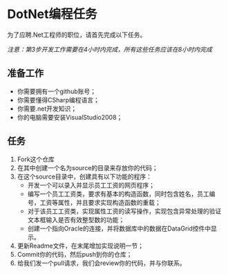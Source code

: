 DotNet编程任务
==============

为了应聘.Net工程师的职位，请首先完成以下任务。

*注意：第3步开发工作需要在4小时内完成，所有这些任务应该在8小时内完成*

准备工作
---------

* 你需要拥有一个github账号；
* 你需要懂得CSharp编程语言；
* 你需要.net开发知识；
* 你的电脑需要安装VisualStudio2008；

任务
----

1. Fork这个仓库
2. 在其中创建一个名为source的目录来存放你的代码；
3. 在这个source目录中，创建具有以下功能的程序：
   - 开发一个可以录入并显示员工工资的网页程序；
   - 编写一个员工工资类，要求有基本的构造函数，同时包含姓名，员工编号，工资等属性，并且要求实现构造函数的重载；
   - 对于该员工工资类，实现属性工资的读写操作，实现包含异常处理的验证文本框输入是否有效整型数的功能；
   - 创建一个指向Oracle的连接，并将数据库中的数据在DataGrid控件中显示。
4. 更新Readme文件，在末尾增加实现说明一节；
5. Commit你的代码，然后push到你的仓库；
6. 给我们发一个pull请求，我们会review你的代码，并与你联系。
